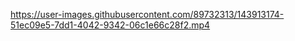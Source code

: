 https://user-images.githubusercontent.com/89732313/143913174-51ec09e5-7dd1-4042-9342-06c1e66c28f2.mp4
